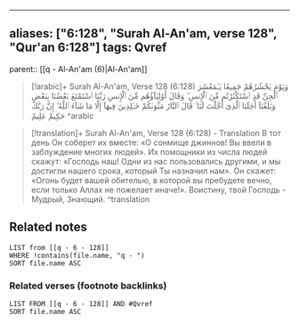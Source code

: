 
---
aliases: ["6:128", "Surah Al-An'am, verse 128", "Qur'an 6:128"]
tags: Qvref
---

parent:: [[q - Al-An'am (6)|Al-An'am]]

> [!arabic]+ Surah Al-An'am, Verse 128 (6:128)
> <span class="quran-arabic">وَيَوْمَ يَحْشُرُهُمْ جَمِيعًا يَـٰمَعْشَرَ ٱلْجِنِّ قَدِ ٱسْتَكْثَرْتُم مِّنَ ٱلْإِنسِ ۖ وَقَالَ أَوْلِيَآؤُهُم مِّنَ ٱلْإِنسِ رَبَّنَا ٱسْتَمْتَعَ بَعْضُنَا بِبَعْضٍ وَبَلَغْنَآ أَجَلَنَا ٱلَّذِىٓ أَجَّلْتَ لَنَا ۚ قَالَ ٱلنَّارُ مَثْوَىٰكُمْ خَـٰلِدِينَ فِيهَآ إِلَّا مَا شَآءَ ٱللَّهُ ۗ إِنَّ رَبَّكَ حَكِيمٌ عَلِيمٌ</span>
^arabic

> [!translation]+ Surah Al-An'am, Verse 128 (6:128) - Translation
> В тот день Он соберет их вместе: «О сонмище джиннов! Вы ввели в заблуждение многих людей». Их помощники из числа людей скажут: «Господь наш! Одни из нас пользовались другими, и мы достигли нашего срока, который Ты назначил нам». Он скажет: «Огонь будет вашей обителью, в которой вы пребудете вечно, если только Аллах не пожелает иначе!». Воистину, твой Господь - Мудрый, Знающий.
^translation



## Related notes
```dataview
LIST from [[q - 6 - 128]]
WHERE !contains(file.name, "q - ")
SORT file.name ASC
```

### Related verses (footnote backlinks)
```dataview
LIST FROM [[q - 6 - 128]] AND #Qvref
SORT file.name ASC
```

